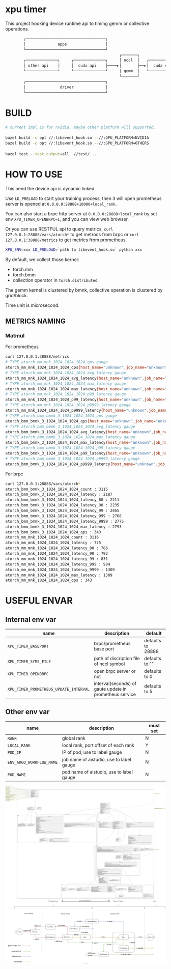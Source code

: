 # xpu timer

This project hooking device runtime api to timing gemm or collective operations.

```bash
        ┌───────────────────────────────────┐                                                                                    
        │              apps                 │                                                                                    
        └───────────────────────────────────┘                                          ┌──────►restful                           
                                                  ┌───────┐                            │                                         
        ┌──────────────┐     ┌──────────────┐     │ nccl  │   ┌──────────────┐    ┌────┴───┐                                     
        │ other api    │     │  cuda api    ├────►│       ├──►│  cuda event  ├───►│  bvar  │                                     
        └──────────────┘     └──────────────┘     │ gemm  │   └──────────────┘    └────┬───┘                                     
                                                  └───────┘                            │                                         
        ┌───────────────────────────────────┐                                          └──────►prometheus expoter                
        │               driver              │                                                                                    
        └───────────────────────────────────┘                                                                                    
```

# BUILD

```bash
# current impl is for nvidia, maybe other platform will supported.

bazel build -c opt //:libevent_hook.so --//:GPU_PLATFORM=NVIDIA
bazel build -c opt //:libevent_hook.so --//:GPU_PLATFORM=OTHERS

bazel test --test_output=all  //test/...
```

# HOW TO USE

This need the device api is dynamic linked.

Use `LD_PRELOAD` to start your training process, then it will open prometheus server is opened at `0.0.0.0:28888+10000+local_rank`.

You can also start a brpc http server at `0.0.0.0:28888+local_rank` by set env `XPU_TIMER_OPENBRPC=1`, and you can view web browser.

Or you can use RESTFUL api to query metrics, `curl 127.0.0.1:28888/vars/atorch*` to get metrocs from brpc or `curl 127.0.0.1:38888/metrics` to get metrics from prometheus.


```bash
XPU_ENV=xxx LD_PRELOAD=`path to libevent_hook.so` python xxx
```

By default, we collect those kernel:

- torch.mm
- torch.bmm
- collection operator in `torch.distributed`

The gemm kernel is clustered by bmnk, collective operation is clustered by grid/block.

Time unit is microsecond.

## METRICS NAMING

### Matmul

For prometheus

```bash
curl 127.0.0.1:38888/metrics
# TYPE atorch_mm_mnk_1024_1024_1024_qps gauge
atorch_mm_mnk_1024_1024_1024_qps{host_name="unknown",job_name="unknown",pod_name="unknown",rank="1",type="mm"} 335
# TYPE atorch_mm_mnk_1024_1024_1024_avg_latency gauge
atorch_mm_mnk_1024_1024_1024_avg_latency{host_name="unknown",job_name="unknown",pod_name="unknown",rank="1",type="mm"} 776
# TYPE atorch_mm_mnk_1024_1024_1024_max_latency gauge
atorch_mm_mnk_1024_1024_1024_max_latency{host_name="unknown",job_name="unknown",pod_name="unknown",rank="1",type="mm"} 813
# TYPE atorch_mm_mnk_1024_1024_1024_p99_latency gauge
atorch_mm_mnk_1024_1024_1024_p99_latency{host_name="unknown",job_name="unknown",pod_name="unknown",rank="1",type="mm"} 799
# TYPE atorch_mm_mnk_1024_1024_1024_p9999_latency gauge
atorch_mm_mnk_1024_1024_1024_p9999_latency{host_name="unknown",job_name="unknown",pod_name="unknown",rank="1",type="mm"} 807
# TYPE atorch_bmm_bmnk_3_1024_1024_1024_qps gauge
atorch_bmm_bmnk_3_1024_1024_1024_qps{host_name="unknown",job_name="unknown",pod_name="unknown",rank="1",type="bmm"} 335
# TYPE atorch_bmm_bmnk_3_1024_1024_1024_avg_latency gauge
atorch_bmm_bmnk_3_1024_1024_1024_avg_latency{host_name="unknown",job_name="unknown",pod_name="unknown",rank="1",type="bmm"} 2205
# TYPE atorch_bmm_bmnk_3_1024_1024_1024_max_latency gauge
atorch_bmm_bmnk_3_1024_1024_1024_max_latency{host_name="unknown",job_name="unknown",pod_name="unknown",rank="1",type="bmm"} 2280
# TYPE atorch_bmm_bmnk_3_1024_1024_1024_p99_latency gauge
atorch_bmm_bmnk_3_1024_1024_1024_p99_latency{host_name="unknown",job_name="unknown",pod_name="unknown",rank="1",type="bmm"} 2273
# TYPE atorch_bmm_bmnk_3_1024_1024_1024_p9999_latency gauge
atorch_bmm_bmnk_3_1024_1024_1024_p9999_latency{host_name="unknown",job_name="unknown",pod_name="unknown",rank="1",type="bmm"} 2279
```

For brpc
```bash
curl 127.0.0.1:28888/vars/atorch*
atorch_bmm_bmnk_3_1024_1024_1024_count : 3115
atorch_bmm_bmnk_3_1024_1024_1024_latency : 2187
atorch_bmm_bmnk_3_1024_1024_1024_latency_80 : 2211
atorch_bmm_bmnk_3_1024_1024_1024_latency_90 : 2235
atorch_bmm_bmnk_3_1024_1024_1024_latency_99 : 2465
atorch_bmm_bmnk_3_1024_1024_1024_latency_999 : 2768
atorch_bmm_bmnk_3_1024_1024_1024_latency_9999 : 2775
atorch_bmm_bmnk_3_1024_1024_1024_max_latency : 2793
atorch_bmm_bmnk_3_1024_1024_1024_qps : 343
atorch_mm_mnk_1024_1024_1024_count : 3116
atorch_mm_mnk_1024_1024_1024_latency : 775
atorch_mm_mnk_1024_1024_1024_latency_80 : 786
atorch_mm_mnk_1024_1024_1024_latency_90 : 792
atorch_mm_mnk_1024_1024_1024_latency_99 : 831
atorch_mm_mnk_1024_1024_1024_latency_999 : 984
atorch_mm_mnk_1024_1024_1024_latency_9999 : 1309
atorch_mm_mnk_1024_1024_1024_max_latency : 1309
atorch_mm_mnk_1024_1024_1024_qps : 343
```

# USEFUL ENVAR

## Internal env var

| name   | description   | default |
|------------|------------| ----- |
| `XPU_TIMER_BASEPORT` | brpc/prometheus base port | defaults to 28888|
| `XPU_TIMER_SYMS_FILE` | path of discription file of nccl symbol | defaults to "" |
| `XPU_TIMER_OPENBRPC` | open brpc server or not | defaults to 0|
| `XPU_TIMER_PROMETHEUS_UPDATE_INTERVAL` | interval(seconds) of gaute update in prometheus service| defaults to 5|

## Other env var

| name   | description   | must set |
|------------|------------| ----- |
| `RANK` | global rank | N |
| `LOCAL_RANK` | local rank, port offset of each rank | Y |
| `POD_IP` | IP of pod, use to label gauge | N|
| `ENV_ARGO_WORKFLOW_NAME` | job name of aistudio,  use to label gauge | N|
| `POD_NAME` | pod name of aistudio,  use to label gauge | N|


![uml](doc/core_uml.svg)
![flow](doc/xpu_timer_main_componet.svg)
